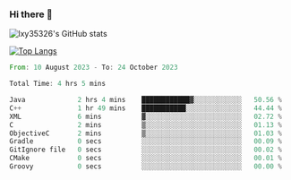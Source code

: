 ### Hi there 👋

<!--
**lxy35326/lxy35326** is a ✨ _special_ ✨ repository because its `README.md` (this file) appears on your GitHub profile.

Here are some ideas to get you started:

- 🔭 I’m currently working on ...
- 🌱 I’m currently learning ...
- 👯 I’m looking to collaborate on ...
- 🤔 I’m looking for help with ...
- 💬 Ask me about ...
- 📫 How to reach me: ...
- 😄 Pronouns: ...
- ⚡ Fun fact: ...
-->

![lxy35326's GitHub stats](https://github-readme-stats.vercel.app/api?username=lxy35326&show_icons=true)

[![Top Langs](https://github-readme-stats.vercel.app/api/top-langs/?username=anuraghazra&layout=compact)](https://github.com/anuraghazra/github-readme-stats)

<!--START_SECTION:waka-->

```rust
From: 10 August 2023 - To: 24 October 2023

Total Time: 4 hrs 5 mins

Java             2 hrs 4 mins    ████████████▓░░░░░░░░░░░░   50.56 %
C++              1 hr 49 mins    ███████████░░░░░░░░░░░░░░   44.44 %
XML              6 mins          ▓░░░░░░░░░░░░░░░░░░░░░░░░   02.72 %
C                2 mins          ▒░░░░░░░░░░░░░░░░░░░░░░░░   01.13 %
ObjectiveC       2 mins          ▒░░░░░░░░░░░░░░░░░░░░░░░░   01.03 %
Gradle           0 secs          ░░░░░░░░░░░░░░░░░░░░░░░░░   00.09 %
GitIgnore file   0 secs          ░░░░░░░░░░░░░░░░░░░░░░░░░   00.02 %
CMake            0 secs          ░░░░░░░░░░░░░░░░░░░░░░░░░   00.01 %
Groovy           0 secs          ░░░░░░░░░░░░░░░░░░░░░░░░░   00.00 %
```

<!--END_SECTION:waka-->
